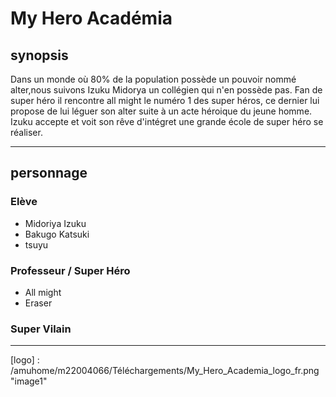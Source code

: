 # My Hero Académia

## synopsis
Dans un monde où 80% de la population possède un pouvoir nommé alter,nous suivons Izuku Midorya un collégien qui n'en possède pas. Fan de super héro il rencontre all might le numéro 1 des super héros, ce dernier lui propose de lui léguer son alter suite à un acte héroique du jeune homme. Izuku accepte et voit son rêve d'intégret une grande école de super héro se réaliser.
___

## personnage
### Elève
* Midoriya Izuku
* Bakugo Katsuki
* tsuyu 
### Professeur / Super Héro
* All might
* Eraser
### Super Vilain
___
[logo] : /amuhome/m22004066/Téléchargements/My_Hero_Academia_logo_fr.png "image1"
